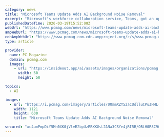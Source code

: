 ```yaml
---
category: news
title: "Microsoft Teams Update Adds AI Background Noise Removal"
excerpt: "Microsoft's workforce collaboration service, Teams, got an update today, adding AI-powered background noise reduction in online meetings, a Bookings feature, and a RealWear hands-free hard-hat technology integration. Since in-person meetings are a no-no ..."
publishedDateTime: 2020-03-19T15:52:00Z
webUrl: "https://www.pcmag.com/news/microsoft-teams-update-adds-ai-background-noise-removal"
ampWebUrl: "https://www.pcmag.com/news/microsoft-teams-update-adds-ai-background-noise-removal?amp=true"
cdnAmpWebUrl: "https://www-pcmag-com.cdn.ampproject.org/c/s/www.pcmag.com/news/microsoft-teams-update-adds-ai-background-noise-removal?amp=true"
type: article

provider:
  name: PC Magazine
  domain: pcmag.com
  images:
    - url: "https://insideout.app/ai/assets/images/organizations/pcmag.com-50x50.jpg"
      width: 50
      height: 50

topics:
  - AI

images:
  - url: "https://i.pcmag.com/imagery/articles/00mmXZY5zaCUdlluCPuJHHL-6.fit_lim.size_1200x630.v_1584632844.jpg"
    width: 1121
    height: 630
    title: "Microsoft Teams Update Adds AI Background Noise Removal"

secured: "xc4umPmpDiY5Mh0XK0jVlvR2bpUzEBXKGsL2ANa3CSYe4jRI5B/OBLH0R3C9GZjINuUmk7ElgTPzmSW3aoNLNd2pEECvgalSmGhG84C6ndb/qYfq7KKNC5UKFYg5M7VnKCve8Eroba6WWyjSflm2NCrGBdA9lyNknJv9B0hzwv4lAUGflViwplgX6ORhYBh84AIhxJnjXyYmOIpTGTqAl1X+NWC2CcNAkcu+ytVNbKJy0HClZUHQjY4iQ6a4Lz6QexW6xwMNZoxrJsb6fQIe39iKGe8jG/9aMrsi3SVfyj8R9Ejb7YeWen4H0+cwq/Y4;kLQirR6mJfvhzHqk2jVkyA=="
---
```


